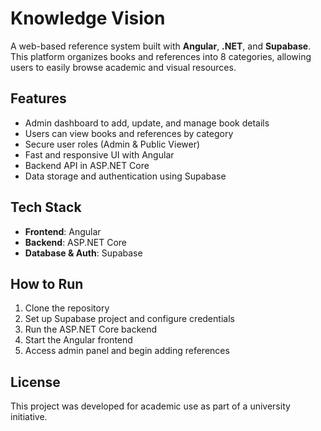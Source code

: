 # Knowledge Vision

A web-based reference system built with **Angular**, **.NET**, and **Supabase**. This platform organizes books and references into 8 categories, allowing users to easily browse academic and visual resources.

## Features

- Admin dashboard to add, update, and manage book details
- Users can view books and references by category
- Secure user roles (Admin & Public Viewer)
- Fast and responsive UI with Angular
- Backend API in ASP.NET Core
- Data storage and authentication using Supabase

## Tech Stack

- **Frontend**: Angular
- **Backend**: ASP.NET Core
- **Database & Auth**: Supabase

## How to Run

1. Clone the repository
2. Set up Supabase project and configure credentials
3. Run the ASP.NET Core backend
4. Start the Angular frontend
5. Access admin panel and begin adding references

## License

This project was developed for academic use as part of a university initiative.
